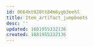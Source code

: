 ```yaml
---
id: 0664kt020tt84m6ygb3eehl
title: Item_artifact_jumpboots
desc: ''
updated: 1681955332136
created: 1681955332136
---
```


